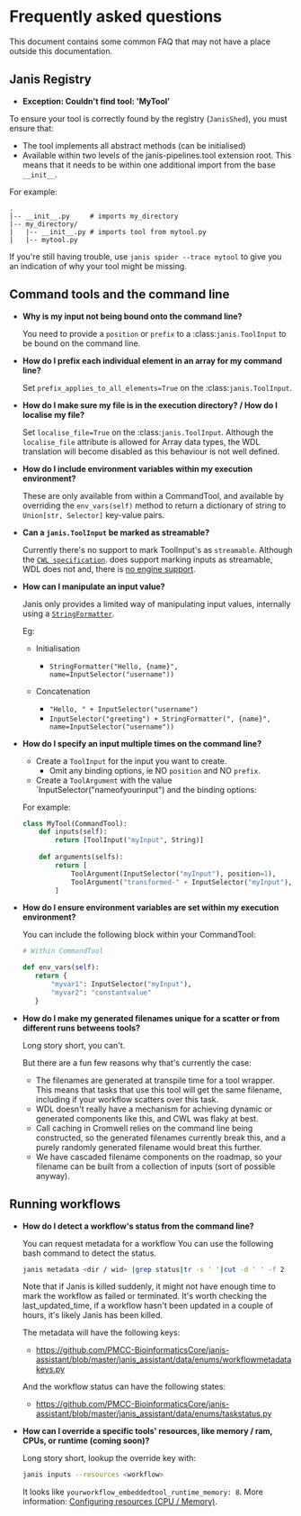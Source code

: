 # Frequently asked questions

This document contains some common FAQ that may not
have a place outside this documentation.


## Janis Registry

- **Exception: Couldn't find tool: 'MyTool'**

To ensure your tool is correctly found by the registry (`JanisShed`), you must ensure that:

- The tool implements all abstract methods (can be initialised)
- Available within two levels of the janis-pipelines.tool extension root. This means that it needs to be within one additional import from the base `__init__`.

For example:

```
.
|-- __init__.py     # imports my_directory
|-- my_directory/
|   |-- __init__.py # imports tool from mytool.py
|   |-- mytool.py
```

If you're still having trouble, use `janis spider --trace mytool` to give you an indication of why your tool might be missing.


## Command tools and the command line

- **Why is my input not being bound onto the command line?**

    You need to provide a ``position`` or ``prefix`` to a :class:`janis.ToolInput` to be bound on the command line.

- **How do I prefix each individual element in an array for my command line?**

    Set ``prefix_applies_to_all_elements=True`` on the :class:`janis.ToolInput`.

- **How do I make sure my file is in the execution directory? / How do I localise my file?**

    Set ``localise_file=True`` on the :class:`janis.ToolInput`. Although the ``localise_file`` attribute is allowed for Array data types, the WDL translation will become disabled as this behaviour is not well defined.
    
- **How do I include environment variables within my execution environment?**

    These are only available from within a CommandTool, and available by overriding the ``env_vars(self)`` method to return a dictionary of string to ``Union[str, Selector]`` key-value pairs.

- **Can a `janis.ToolInput` be marked as streamable?**

    Currently there's no support to mark ToolInput's as `streamable`. Although the
    [`CWL specification`](https://www.commonwl.org/v1.1/CommandLineTool.html#CommandInputParameter).
    does support marking inputs as streamable, WDL does not and, there is 
    [no engine support](https://github.com/broadinstitute/cromwell/issues/3454#issuecomment-455367417). 
      
- **How can I manipulate an input value?**

    Janis only provides a limited way of manipulating input values, internally using a [`StringFormatter`](https://janis.readthedocs.io/en/latest/references/selectors.html#stringformatting).
    
    Eg:
    
    - Initialisation
        - ``StringFormatter("Hello, {name}", name=InputSelector("username"))``

    - Concatenation

        - ``"Hello, " + InputSelector("username")``
        - ``InputSelector("greeting") + StringFormatter(", {name}", name=InputSelector("username"))``      
      
      
- **How do I specify an input multiple times on the command line?**

    - Create a `ToolInput` for the input you want to create.
        - Omit any binding options, ie NO `position` and NO `prefix`. 
    - Create a `ToolArgument` with the value `InputSelector("nameofyourinput") and the binding options:
    
    For example:
    
    ```python
    class MyTool(CommandTool):
        def inputs(self):
            return [ToolInput("myInput", String)]
      
        def arguments(selfs):
            return [
                ToolArgument(InputSelector("myInput"), position=1),
                ToolArgument("transformed-" + InputSelector("myInput"), position=2, prefix="--name")
            ]
    ```

      
- **How do I ensure environment variables are set within my execution environment?**

    You can include the following block within your CommandTool:

    ```python
    # Within CommandTool
  
    def env_vars(self):
       return {
           "myvar1": InputSelector("myInput"),
           "myvar2": "constantvalue"
       }
    ```
   
- **How do I make my generated filenames unique for a scatter or from different runs betweens tools?**

    Long story short, you can't. 
    
    But there are a fun few reasons why that's currently the case:
    
    - The filenames are generated at transpile time for a tool wrapper. This means that tasks that use this tool will get the same filename, including if your workflow scatters over this task.
    - WDL doesn't really have a mechanism for achieving dynamic or generated components like this, and CWL was flaky at best.
    - Call caching in Cromwell relies on the command line being constructed, so the generated filenames currently break this, and a purely randomly generated filename would breat this further.
    - We have cascaded filename components on the roadmap, so your filename can be built from a collection of inputs (sort of possible anyway).


## Running workflows

- **How do I detect a workflow's status from the command line?**

    You can request metadata for a workflow You can use the following bash command to detect the status. 

    ```bash
    janis metadata <dir / wid> |grep status|tr -s ' '|cut -d ' ' -f 2
    ```

    Note that if Janis is killed suddenly, it might not have enough time to mark the workflow as failed or terminated. It's worth checking the last_updated_time, if a workflow hasn't been updated in a couple of hours, it's likely Janis has been killed.

    The metadata will have the following keys:

    - https://github.com/PMCC-BioinformaticsCore/janis-assistant/blob/master/janis_assistant/data/enums/workflowmetadatakeys.py

    And the workflow status can have the following states:

    - https://github.com/PMCC-BioinformaticsCore/janis-assistant/blob/master/janis_assistant/data/enums/taskstatus.py

- **How can I override a specific tools' resources, like memory / ram, CPUs, or runtime (coming soon)?**

    Long story short, lookup the override key with:
    
    ```bash
    janis inputs --resources <workflow>  
    ```
  
    It looks like `yourworkflow_embeddedtool_runtime_memory: 8`. More information:  [Configuring resources (CPU / Memory)](https://janis.readthedocs.io/en/latest/references/resources.html).